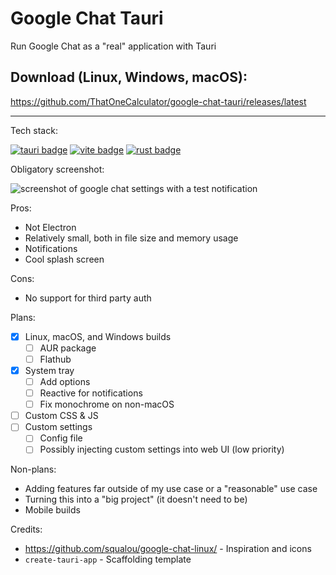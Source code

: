 # Google Chat Tauri

Run Google Chat as a "real" application with Tauri

## Download (Linux, Windows, macOS):

<https://github.com/ThatOneCalculator/google-chat-tauri/releases/latest>

---

Tech stack:

[![tauri badge](https://img.shields.io/badge/made_with-tauri-FFC131?logo=tauri&style=for-the-badge)](https://tauri.app) [![vite badge](https://img.shields.io/badge/bundled_with-vite-BC33FE?logo=vite&style=for-the-badge)](https://vitejs.dev) [![rust badge](https://img.shields.io/badge/powered_by-rust-DEA584?logo=rust&style=for-the-badge)](https://www.typescriptlang.org/)

Obligatory screenshot:

![screenshot of google chat settings with a test notification](https://github.com/ThatOneCalculator/google-chat-tauri/assets/44733677/229e3955-94f8-4eaf-81ce-a7d376993406)

Pros:

- Not Electron
- Relatively small, both in file size and memory usage
- Notifications
- Cool splash screen

Cons:

- No support for third party auth

Plans:

- [x] Linux, macOS, and Windows builds
  - [ ] AUR package
  - [ ] Flathub
- [x] System tray
  - [ ] Add options
  - [ ] Reactive for notifications
  - [ ] Fix monochrome on non-macOS
- [ ] Custom CSS & JS
- [ ] Custom settings
  - [ ] Config file
  - [ ] Possibly injecting custom settings into web UI (low priority)

Non-plans:

- Adding features far outside of my use case or a "reasonable" use case
- Turning this into a "big project" (it doesn't need to be)
- Mobile builds

Credits:

- <https://github.com/squalou/google-chat-linux/> - Inspiration and icons
- `create-tauri-app` - Scaffolding template
